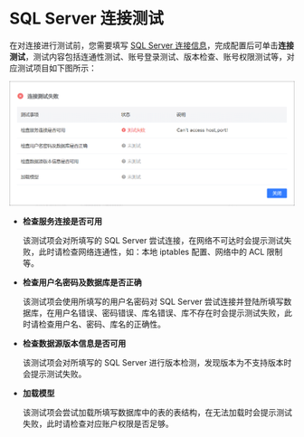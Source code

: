 # SQL Server 连接测试

在对连接进行测试前，您需要填写 [SQL Server 连接信息](../connect-database/connect-sqlserver.md)，完成配置后可单击**连接测试**，测试内容包括连通性测试、账号登录测试、版本检查、账号权限测试等，对应测试项目如下图所示：

![](../../images/ts_sqlserver_2.png)

- **检查服务连接是否可用**

  该测试项会对所填写的 SQL Server 尝试连接，在网络不可达时会提示测试失败，此时请检查网络连通性，如：本地 iptables 配置、网络中的 ACL 限制等。

- **检查用户名密码及数据库是否正确**

  该测试项会使用所填写的用户名密码对 SQL Server 尝试连接并登陆所填写数据库，在用户名错误、密码错误、库名错误、库不存在时会提示测试失败，此时请检查用户名、密码、库名的正确性。

- **检查数据源版本信息是否可用**

  该测试项会对所填写的 SQL Server 进行版本检测，发现版本为不支持版本时会提示测试失败。

- **加载模型**

  该测试项会尝试加载所填写数据库中的表的表结构，在无法加载时会提示测试失败，此时请检查对应账户权限是否足够。